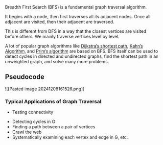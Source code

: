 Breadth First Search (BFS) is a fundamental graph traversal algorithm. 

It begins with a node, then first traverses all its adjacent nodes. Once all adjacent are visited, then their adjacent are traversed. 

This is different from DFS in a way that the closest vertices are visited before others. We mainly traverse vertices level by level.

A lot of popular graph algorithms like [Dijkstra’s shortest path](https://www.geeksforgeeks.org/dijkstras-shortest-path-algorithm-greedy-algo-7/), [Kahn’s Algorithm](https://www.geeksforgeeks.org/topological-sorting-indegree-based-solution/), and [Prim’s algorithm](https://www.geeksforgeeks.org/prims-minimum-spanning-tree-mst-greedy-algo-5/) are based on BFS. BFS itself can be used to detect cycles in directed and undirected graphs, find the shortest path in an unweighted graph, and solve many more problems.
## Pseudocode
![[Pasted image 20241208161526.png]]
### Typical Applications of Graph Traversal
* Testing connectivity
- Detecting cycles in G
- Finding a path between a pair of vertices
- Crawl the web
- Systematically examining each vertex and edge in G, etc.